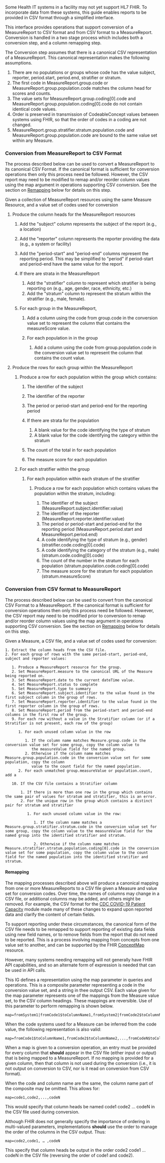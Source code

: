 Some Health IT systems in a facility may not yet support HL7 FHIR.  To incorporate data from these systems, this guide enables reports to be
provided in CSV format through a simplified interface.

This interface provides operations that support conversion of a MeasureReport to CSV format and from CSV format to a MeasureReport.  Conversion is handled in a
two stage process which includes both a conversion step, and a column remapping step.

The Conversion step assumes that there is a canonical CSV representation of a MeasureReport.
This canonical representation makes the following assumptions.

1. There are no populations or groups whose code has the value subject, reporter, period.start, period.end, stratifier or stratum.
2. The first code in MeasureReport.group.code or MeasureReport.group.population.code matches the column head for scores and counts.
3. The value sets for MeasureReport.group.coding[0].code and MeasureReport.group.population.coding[0].code do not contain identical code values.
4. Order is preserved in transmission of CodeableConcept values between systems using FHIR, so that the order of codes in a coding are not changed.
5. MeasureReport.group.stratifier.stratum.population.code and MeasureReport.group.population.code are bound to the same value set within any Measure.

### Conversion from MeasureReport to CSV Format
The process described below can be used to convert a MeasureReport to its canonical CSV Format. If the canonical format is sufficient for conversion operations
then only this process need be followed.  However, the CSV report may need to be modified to remap and/or reorder column values using the map argument in operations
supporting CSV conversion.  See the section on [Remapping](#remapping) below for details on this step.

Given a collection of MeasureReport resources using the same Measure Resource, and a value set of codes used for conversion

   1. Produce the column heads for the MeasureReport resources

      1. Add the "subject" column represents the subject of the report (e.g., a location)
      2. Add the "reporter" column represents the reporter providing the data (e.g., a system or facility)
      3. Add the "period-start" and "period-end" columns represent the reporting period.  This may be
         simplified to "period" if period-start and period-end have the same value for the report.

      4. If there are strata in the MeasureReport

         1. Add the "stratifier" column to represent which stratifier is being reporting on (e.g., age, gender, race, ethnicity, etc.)
         2. Add the "stratum" column to represent the stratum within the stratifier (e.g., male, female).

      5. For each group in the MeasureReport,

         1. Add a column using the code from group.code in the conversion value set to represent the column that contains the measureScore value.
         2. For each population in in the group

            1. Add a column using the code from group.population.code in the conversion value set to represent the column that contains the count value.

   2. Produce the rows for each group within the MeasureReport

      1. Produce a row for each population within the group which contains:

         1. The identifier of the subject
         2. The identifier of the reporter
         3. The period or period-start and period-end for the reporting period
         4. If there are strata for the population

            1. A blank value for the code identifying the type of stratum
            2. A blank value for the code identifying the category within the stratum

         5. The count of the total in for each population
         6. The measure score for each population

      2. For each stratifier within the group

         1. For each population within each stratum of the stratifier

            1. Produce a row for each population which contains values the population within the stratum, including:

               1. The identifier of the subject (MeasureReport.subject.identifier.value)
               2. The identifier of the reporter (MeasureReport.reporter.identifier.value)
               3. The period or period-start and period-end for the reporting period (MeasureReport.period.start and MeasureReport.period.end)
               4. A code identifying the type of stratum (e.g., gender) (stratifier.code.coding[0].code)
               5. A code identifying the category of the stratum (e.g., male) (stratum.code.coding[0].code)
               6. The count of the number in the stratum for each population (stratum.population.code.coding[0].code)
               7. The measure score for the stratum for each population (stratum.measureScore)

### Conversion from CSV format to MeasureReport
The process described below can be used to convert from the canonical CSV Format to a MeasureReport.  If the canonical format is sufficient for conversion operations
then only this process need be followed.  However, the CSV report may need to be modified prior to conversion to remap and/or reorder column values using the
map argument in operations supporting CSV conversion.  See the section on [Remapping](#remapping) below for details on this step.

Given a Measure, a CSV file, and a value set of codes used for conversion:

    1. Extract the column heads from the CSV file.
    2. For each group of rows with the same period-start, period-end, subject and reporter values:

       1. Produce a MeasureReport resource for the group.
       2. Set MeasureReport.measure to the canonical URL of the Measure being reported on.
       3. Set MeasureReport.date to the current dateTime value.
       4. Set MeasureReport.status to complete
       5. Set MeasureReport.type to summary
       6. Set MeasureReport.subject.identifier to the value found in the first subject column in the group of rows.
       7. Set MeasureReport.reporter.identifier to the value found in the first reporter column in the group of rows.
       8. Set MeasureReport.period from the period-start and period-end columns in the first row of the group.
       9. For each row without a value in the Stratifier column (or if a Stratifier is not present, each row of the group)

          1. For each unused column value in the row

             1. If the column name matches Measure.group.code in the conversion value set for some group, copy the column value to
                the measureValue field for the named group.
             2. Otherwise if the column name matches Measure.group.population.code in the conversion value set for some population, copy the column
                value to the count field for the named population.
          2. For each unmatched group.measureValue or population.count, add a

       10. If the CSV file contains a Stratifier column

           1. If there is more than one row in the group which contains the same pair of values for stratum and stratifier, this is an error.
           2. For the unique row in the group which contains a distinct pair for stratum and stratifier

              1. For each unused column value in the row:

                 1. If the column name matches a Measure.group.stratifier.stratum.code in the conversion value set for some group, copy the column value to the measureValue field for the named group into the identified stratifier and stratum.

                 2. Otherwise if the column name matches Measure.stratifier.stratum.population.coding[0].code in the conversion value set for some population, copy the column value to the count field for the named population into the identified stratifier and stratum.

#### Remapping
The mapping processes described above will produce a canonical mapping from one or more MeasureReports to a CSV file given a Measure and value set for conversion codes.  Over time, the names of columns may change in a CSV file, or additional columns may be added, and others might be removed.  For example, the CSV format for the [CDC COVID-19 Patient Capacity](https://web.archive.org/web/20200429021826/https://www.cdc.gov/nhsn/pdfs/covid19/import-covid19-data-508.pdf#page=6) module made many of these changes to expand upon reported data and clarify the content of certain fields.

To support reporting under these circumstances, the canonical form of the CSV file needs to be remapped to support
reporting of existing data fields using new field names, or to remove fields from the report that do not need to
be reported.  This is a process involving mapping from concepts from one value set to another, and can be supported
by the FHIR [ConceptMap](http://www.hl7.org/fhir/R4/ConceptMap) resource.

However, many systems needing remapping will not generally have FHIR API capabilities, and so an alternate form of expression is
needed that can be used in API calls.

This IG defines a representation using the map parameter in queries and operations.  This is a composite parameter representing
a code in the conversion value set, and a string in thee output CSV. Each value given for the map parameter represents one
of the mappings from the Measure value set, to the CSV column headings. These mappings are reversible.  Use of this parameter
to perform remapping is shown below.

    map=fromSystem1|fromCode1$toColumnName1,fromSystem2|fromCode2$toColumnName2,...,fromSystemN|fromCodeN$toColumnNameN

When the code systems used for a Measure can be inferred from the code value, the following representation is also valid:

    map=fromCode1$toColumnName1,fromCode2$toColumnName2,...,fromCodeN$toColumnNameN

When a map is given to a conversion operation, an entry must be provided for every column that **should** appear in the CSV file (either input or output) that
is being mapped to a MeasureReport.  If no mapping is provided for a given column, then that column is not used during the conversion (i.e., it is not output on
conversion to CSV, nor is it read on conversion from CSV format).

When the code and column name are the same, the column name part of the composite
may be omitted. This allows for:

    map=code1,code2,...,codeN

This would specify that column heads be named code1 code2 … codeN in the CSV file used during conversion.

Although FHIR does not generally specify the importance of ordering in multi-valued parameters, implementations **should** use the order
to manage the order of the columns in the CSV output.  Thus:

    map=code2,code1, … ,codeN

This specify that column heads be output in the order code2 code1 … codeN in the CSV file (reversing the order of code1 and code2).

